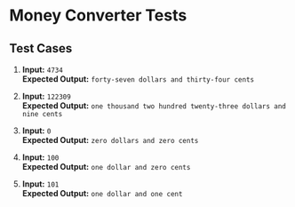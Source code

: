 # Money Converter Tests

## Test Cases

1. **Input:** `4734`\
   **Expected Output:** `forty-seven dollars and thirty-four cents`

2. **Input:** `122309`\
   **Expected Output:** `one thousand two hundred twenty-three dollars and nine cents`

3. **Input:** `0`\
   **Expected Output:** `zero dollars and zero cents`

4. **Input:** `100`\
   **Expected Output:** `one dollar and zero cents`

5. **Input:** `101`\
   **Expected Output:** `one dollar and one cent`
